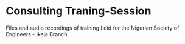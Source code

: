 # Consulting Traning-Session
Files and audio recordings of training I did for the Nigerian Society of Engineers - Ikeja Branch
